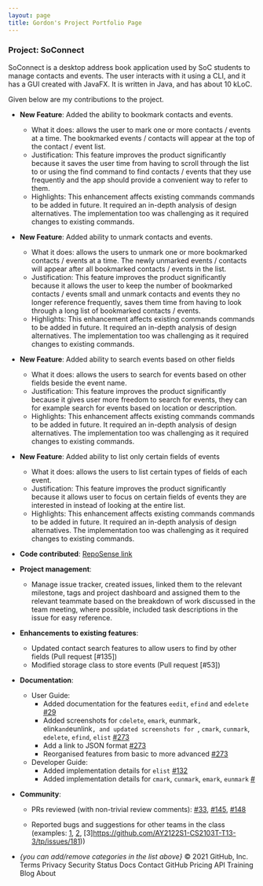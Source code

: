 ```yaml
---
layout: page
title: Gordon's Project Portfolio Page
---
```


### Project: SoConnect

SoConnect is a desktop address book application used by SoC students to manage contacts and events. The user interacts with it using a CLI, and it has a GUI created with JavaFX. It is written in Java, and has about 10 kLoC.

Given below are my contributions to the project.

* **New Feature**: Added the ability to bookmark contacts and events.
    * What it does: allows the user to mark one or more contacts / events at a time. The bookmarked events / contacts will appear at the top of the contact / event list.
    * Justification: This feature improves the product significantly because it saves the user time from having to scroll through the list to or using the find command to find contacts / events that they use frequently and the app should provide a convenient way to refer to them.
    * Highlights: This enhancement affects existing commands commands to be added in future. It required an in-depth analysis of design alternatives. The implementation too was challenging as it required changes to existing commands.

* **New Feature**: Added ability to unmark contacts and events.
   * What it does: allows the users to unmark one or more bookmarked contacts / events at a time. The newly unmarked events / contacts will appear after all bookmarked contacts / events in the list.
    * Justification: This feature improves the product significantly because it allows the user to keep the number of bookmarked contacts / events small and unmark contacts and events they no longer reference frequently, saves them time from having to look through a long list of bookmarked contacts / events.
    * Highlights: This enhancement affects existing commands commands to be added in future. It required an in-depth analysis of design alternatives. The implementation too was challenging as it required changes to existing commands.

* **New Feature**: Added ability to search events based on other fields 
   * What it does: allows the users to search for events based on other fields beside the event name.
    * Justification: This feature improves the product significantly because it gives user more freedom to search for events, they can for example search for events based on location or description.
    * Highlights: This enhancement affects existing commands commands to be added in future. It required an in-depth analysis of design alternatives. The implementation too was challenging as it required changes to existing commands.

* **New Feature**: Added ability to list only certain fields of events 
   * What it does: allows the users to list certain types of fields of each event. 
    * Justification: This feature improves the product significantly because it allows user to focus on certain fields of events they are interested in instead of looking at the entire list.
    * Highlights: This enhancement affects existing commands commands to be added in future. It required an in-depth analysis of design alternatives. The implementation too was challenging as it required changes to existing commands.

* **Code contributed**: [RepoSense link]()

* **Project management**:
    * Manage issue tracker, created issues, linked them to the relevant milestone, tags and project dashboard and assigned them to the relevant teammate based on the breakdown of work discussed in the team meeting, where possible, included task descriptions in the issue for easy reference.

* **Enhancements to existing features**:
    * Updated contact search features to allow users to find by other fields (Pull request [\#135])
    * Modified storage class to store events (Pull request [\#53])

* **Documentation**:
    * User Guide:
        * Added documentation for the features `eedit`, `efind` and `edelete` [\#29]()
        * Added screenshots for `cdelete`, `emark`, eunmark`, `elink` and `eunlink`, and updated screenshots for `, `cmark`, `cunmark`, `edelete`, `efind`, `elist` [\#273]()
        * Add a link to JSON format [\#273]() 
        * Reorganised features from basic to more advanced [\#273]() 
    * Developer Guide:
        * Added implementation details for `elist` [\#132]()
        * Added implementation details for `cmark`, `cunmark`, `emark`, `eunmark` [\#]()

* **Community**:
    * PRs reviewed (with non-trivial review comments): [\#33](), [\#145](), [\#148]()

    * Reported bugs and suggestions for other teams in the class (examples: [1](https://github.com/AY2122S1-CS2103T-T13-3/tp/issues/169), [2](https://github.com/AY2122S1-CS2103T-T13-3/tp/issues/178), [3]https://github.com/AY2122S1-CS2103T-T13-3/tp/issues/181))

* _{you can add/remove categories in the list above}_
© 2021 GitHub, Inc.
Terms
Privacy
Security
Status
Docs
Contact GitHub
Pricing
API
Training
Blog
About
